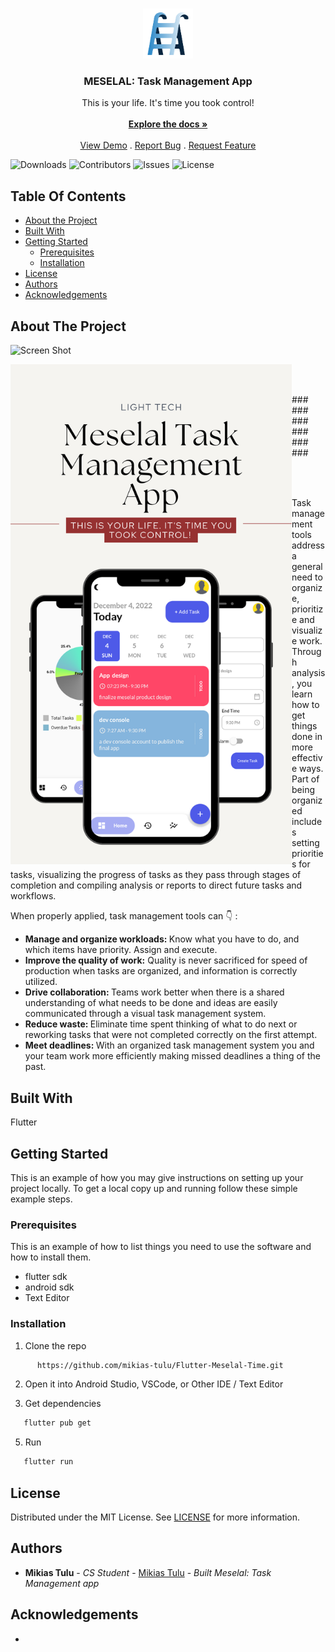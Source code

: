 <br/>
<p align="center">
  <a href="https://github.com/Mikias-tulu/flutter-meselal-time">
    <img src="https://raw.githubusercontent.com/mikias-tulu/Flutter-Meselal-Time/master/assets/images/launchericon.png" alt="Logo" width="80" height="80">
  </a>

  <h3 align="center">MESELAL: Task Management App</h3>

  <p align="center">
    This is your life. It's time you took control!
    <br/>
    <br/>
    <a href="https://github.com/Mikias-tulu/flutter-meselal-time"><strong>Explore the docs »</strong></a>
    <br/>
    <br/>
    <a href="https://github.com/Mikias-tulu/flutter-meselal-time">View Demo</a>
    .
    <a href="https://github.com/Mikias-tulu/flutter-meselal-time/issues">Report Bug</a>
    .
    <a href="https://github.com/Mikias-tulu/flutter-meselal-time/issues">Request Feature</a>
  </p>
</p>

![Downloads](https://img.shields.io/github/downloads/Mikias-tulu/flutter-meselal-time/total) ![Contributors](https://img.shields.io/github/contributors/Mikias-tulu/flutter-meselal-time?color=dark-green) ![Issues](https://img.shields.io/github/issues/Mikias-tulu/flutter-meselal-time) ![License](https://img.shields.io/github/license/Mikias-tulu/flutter-meselal-time) 

## Table Of Contents

* [About the Project](#about-the-project)
* [Built With](#built-with)
* [Getting Started](#getting-started)
  * [Prerequisites](#prerequisites)
  * [Installation](#installation)
* [License](#license)
* [Authors](#authors)
* [Acknowledgements](#acknowledgements)

## About The Project

![Screen Shot]()
<p align="center">
<a href="url"><img src="https://raw.githubusercontent.com/mikias-tulu/Flutter-Meselal-Time/master/Meselal.png" align="left" height="800"></a> <br>
</br>
</p>
### 
### <br />
### <br />
### <br />
### <br />
### <br />
<br /><br /> 

## 


Task management tools address a general need to organize, prioritize and visualize work. Through analysis, you learn how to get things done in more effective ways. Part of being organized includes setting priorities for tasks, visualizing the progress of tasks as they pass through stages of completion and compiling analysis or reports to direct future tasks and workflows.

When properly applied, task management tools can :point_down: :

 * <b>Manage and organize workloads: </b> Know what you have to do, and which items have priority. Assign and execute.
 * <b>Improve the quality of work:</b> Quality is never sacrificed for speed of production when tasks are organized, and information is correctly utilized.
 * <b>Drive collaboration: </b>Teams work better when there is a shared understanding of what needs to be done and ideas are easily communicated through a visual task management system.
 * <b>Reduce waste: </b>Eliminate time spent thinking of what to do next or reworking tasks that were not completed correctly on the first attempt.
 * <b>Meet deadlines: </b>With an organized task management system you and your team work more efficiently making missed deadlines a thing of the past.


## Built With

Flutter 

## Getting Started

This is an example of how you may give instructions on setting up your project locally.
To get a local copy up and running follow these simple example steps.

### Prerequisites

This is an example of how to list things you need to use the software and how to install them.

* flutter sdk
* android sdk
* Text Editor

### Installation

1. Clone the repo

```sh
      https://github.com/mikias-tulu/Flutter-Meselal-Time.git
```

2.  Open it into Android Studio, VSCode, or Other IDE / Text Editor

4. Get dependencies 

```bash
   flutter pub get
```
5. Run

```sh
   flutter run
```


## License

Distributed under the MIT License. See [LICENSE](https://github.com/Mikias-tulu/flutter-meselal-time/blob/main/LICENSE.md) for more information.

## Authors

* **Mikias Tulu** - *CS Student* - [Mikias Tulu](https://github.com/mikias-tulu) - *Built Meselal: Task Management app*

## Acknowledgements

* []()

